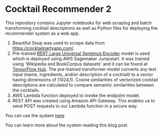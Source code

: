 # Cocktail Recommender 2

This repository contains Jupyter notebooks for web scraping and batch transforming cocktail descriptions as well as Python files for deploying the recommender system as a web app. 

1. Beautiful Soup was used to scrape data from https://cocktailpartyapp.com/.
2. Pre-trained [BERT Large Universal Sentence Encoder](https://aclanthology.org/2021.emnlp-main.502/) model is used which is deployed using AWS Sagemaker Jumpstart. It was trained using 'Wikipedia and BookCorpus datasets' and it can be found at [TensorFlow Hub](https://tfhub.dev/google/universal-sentence-encoder-cmlm/en-large/1). The pre-trained transformer model converts any text input (name, ingredients, and/or description of a cocktail) to a vector having dimensions of (1024,1). Cosine similarities of vectorized cocktail descriptions are calculated to compare semantic similarities between the cocktails.  
3. AWS Lambda function deployed to invoke the endpoint model.
4. REST API was created using Amazon API Gateway. This enables us to send POST requests to our Lambda function in a secure way. 

You can use the system [here](https://cocktailrecommender2.herokuapp.com/)

You can learn more about the system reading this blog post.
